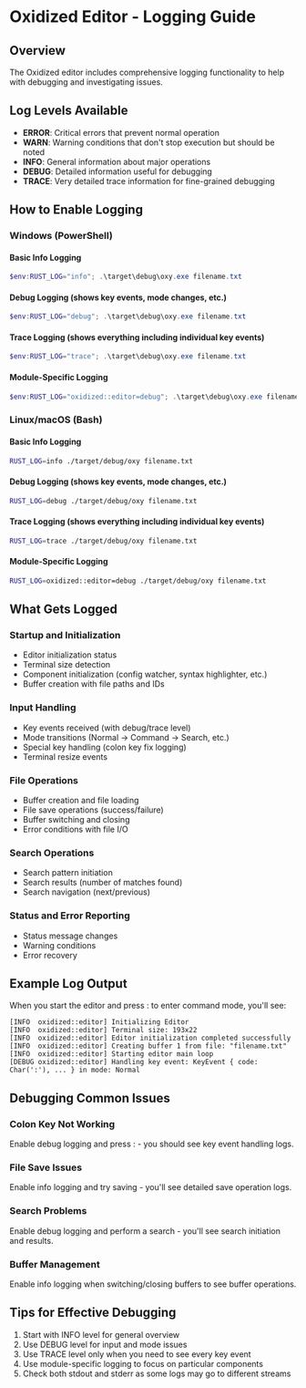 # Oxidized Editor - Logging Guide

## Overview

The Oxidized editor includes comprehensive logging functionality to help with debugging and investigating issues.

## Log Levels Available

- **ERROR**: Critical errors that prevent normal operation
- **WARN**: Warning conditions that don't stop execution but should be noted
- **INFO**: General information about major operations
- **DEBUG**: Detailed information useful for debugging
- **TRACE**: Very detailed trace information for fine-grained debugging

## How to Enable Logging

### Windows (PowerShell)

#### Basic Info Logging

```powershell
$env:RUST_LOG="info"; .\target\debug\oxy.exe filename.txt
```

#### Debug Logging (shows key events, mode changes, etc.)

```powershell
$env:RUST_LOG="debug"; .\target\debug\oxy.exe filename.txt
```

#### Trace Logging (shows everything including individual key events)

```powershell
$env:RUST_LOG="trace"; .\target\debug\oxy.exe filename.txt
```

#### Module-Specific Logging

```powershell
$env:RUST_LOG="oxidized::editor=debug"; .\target\debug\oxy.exe filename.txt
```

### Linux/macOS (Bash)

#### Basic Info Logging

```bash
RUST_LOG=info ./target/debug/oxy filename.txt
```

#### Debug Logging (shows key events, mode changes, etc.)

```bash
RUST_LOG=debug ./target/debug/oxy filename.txt
```

#### Trace Logging (shows everything including individual key events)

```bash
RUST_LOG=trace ./target/debug/oxy filename.txt
```

#### Module-Specific Logging

```bash
RUST_LOG=oxidized::editor=debug ./target/debug/oxy filename.txt
```

## What Gets Logged

### Startup and Initialization

- Editor initialization status
- Terminal size detection
- Component initialization (config watcher, syntax highlighter, etc.)
- Buffer creation with file paths and IDs

### Input Handling

- Key events received (with debug/trace level)
- Mode transitions (Normal -> Command -> Search, etc.)
- Special key handling (colon key fix logging)
- Terminal resize events

### File Operations

- Buffer creation and file loading
- File save operations (success/failure)
- Buffer switching and closing
- Error conditions with file I/O

### Search Operations

- Search pattern initiation
- Search results (number of matches found)
- Search navigation (next/previous)

### Status and Error Reporting

- Status message changes
- Warning conditions
- Error recovery

## Example Log Output

When you start the editor and press : to enter command mode, you'll see:

```console
[INFO  oxidized::editor] Initializing Editor
[INFO  oxidized::editor] Terminal size: 193x22
[INFO  oxidized::editor] Editor initialization completed successfully
[INFO  oxidized::editor] Creating buffer 1 from file: "filename.txt"
[INFO  oxidized::editor] Starting editor main loop
[DEBUG oxidized::editor] Handling key event: KeyEvent { code: Char(':'), ... } in mode: Normal
```

## Debugging Common Issues

### Colon Key Not Working

Enable debug logging and press : - you should see key event handling logs.

### File Save Issues

Enable info logging and try saving - you'll see detailed save operation logs.

### Search Problems

Enable debug logging and perform a search - you'll see search initiation and results.

### Buffer Management

Enable info logging when switching/closing buffers to see buffer operations.

## Tips for Effective Debugging

1. Start with INFO level for general overview
2. Use DEBUG level for input and mode issues
3. Use TRACE level only when you need to see every key event
4. Use module-specific logging to focus on particular components
5. Check both stdout and stderr as some logs may go to different streams
